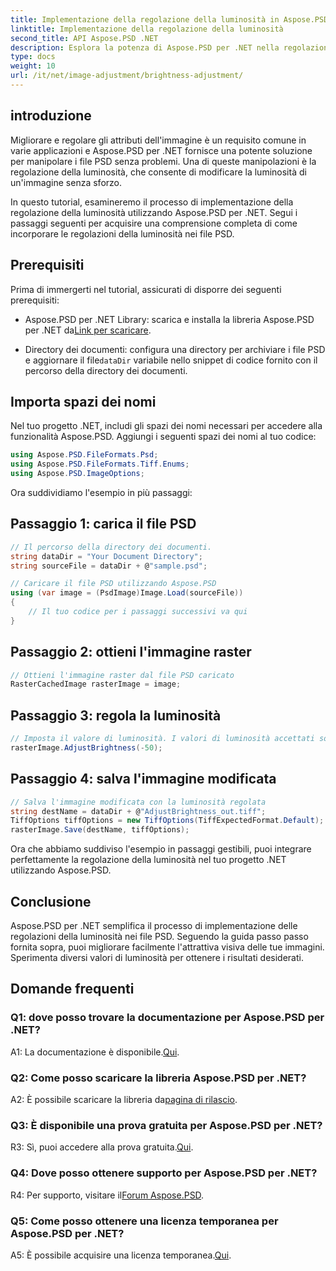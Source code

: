 ```yaml
---
title: Implementazione della regolazione della luminosità in Aspose.PSD per .NET
linktitle: Implementazione della regolazione della luminosità
second_title: API Aspose.PSD .NET
description: Esplora la potenza di Aspose.PSD per .NET nella regolazione della luminosità dell'immagine. Segui la nostra guida passo passo per un'implementazione senza problemi.
type: docs
weight: 10
url: /it/net/image-adjustment/brightness-adjustment/
---
```

## introduzione

Migliorare e regolare gli attributi dell'immagine è un requisito comune in varie applicazioni e Aspose.PSD per .NET fornisce una potente soluzione per manipolare i file PSD senza problemi. Una di queste manipolazioni è la regolazione della luminosità, che consente di modificare la luminosità di un'immagine senza sforzo.

In questo tutorial, esamineremo il processo di implementazione della regolazione della luminosità utilizzando Aspose.PSD per .NET. Segui i passaggi seguenti per acquisire una comprensione completa di come incorporare le regolazioni della luminosità nei file PSD.

## Prerequisiti

Prima di immergerti nel tutorial, assicurati di disporre dei seguenti prerequisiti:

-  Aspose.PSD per .NET Library: scarica e installa la libreria Aspose.PSD per .NET da[Link per scaricare](https://releases.aspose.com/psd/net/).

-  Directory dei documenti: configura una directory per archiviare i file PSD e aggiornare il file`dataDir` variabile nello snippet di codice fornito con il percorso della directory dei documenti.

## Importa spazi dei nomi

Nel tuo progetto .NET, includi gli spazi dei nomi necessari per accedere alla funzionalità Aspose.PSD. Aggiungi i seguenti spazi dei nomi al tuo codice:

```csharp
using Aspose.PSD.FileFormats.Psd;
using Aspose.PSD.FileFormats.Tiff.Enums;
using Aspose.PSD.ImageOptions;
```

Ora suddividiamo l'esempio in più passaggi:

## Passaggio 1: carica il file PSD

```csharp
// Il percorso della directory dei documenti.
string dataDir = "Your Document Directory";
string sourceFile = dataDir + @"sample.psd";

// Caricare il file PSD utilizzando Aspose.PSD
using (var image = (PsdImage)Image.Load(sourceFile))
{
    // Il tuo codice per i passaggi successivi va qui
}
```

## Passaggio 2: ottieni l'immagine raster

```csharp
// Ottieni l'immagine raster dal file PSD caricato
RasterCachedImage rasterImage = image;
```

## Passaggio 3: regola la luminosità

```csharp
// Imposta il valore di luminosità. I valori di luminosità accettati sono compresi nell'intervallo [-255, 255].
rasterImage.AdjustBrightness(-50);
```

## Passaggio 4: salva l'immagine modificata

```csharp
// Salva l'immagine modificata con la luminosità regolata
string destName = dataDir + @"AdjustBrightness_out.tiff";
TiffOptions tiffOptions = new TiffOptions(TiffExpectedFormat.Default);
rasterImage.Save(destName, tiffOptions);
```

Ora che abbiamo suddiviso l'esempio in passaggi gestibili, puoi integrare perfettamente la regolazione della luminosità nel tuo progetto .NET utilizzando Aspose.PSD.

## Conclusione

Aspose.PSD per .NET semplifica il processo di implementazione delle regolazioni della luminosità nei file PSD. Seguendo la guida passo passo fornita sopra, puoi migliorare facilmente l'attrattiva visiva delle tue immagini. Sperimenta diversi valori di luminosità per ottenere i risultati desiderati.

## Domande frequenti

### Q1: dove posso trovare la documentazione per Aspose.PSD per .NET?

 A1: La documentazione è disponibile.[Qui](https://reference.aspose.com/psd/net/).

### Q2: Come posso scaricare la libreria Aspose.PSD per .NET?

 A2: È possibile scaricare la libreria da[pagina di rilascio](https://releases.aspose.com/psd/net/).

### Q3: È disponibile una prova gratuita per Aspose.PSD per .NET?

 R3: Sì, puoi accedere alla prova gratuita.[Qui](https://releases.aspose.com/).

### Q4: Dove posso ottenere supporto per Aspose.PSD per .NET?

 R4: Per supporto, visitare il[Forum Aspose.PSD](https://forum.aspose.com/c/psd/34).

### Q5: Come posso ottenere una licenza temporanea per Aspose.PSD per .NET?

 A5: È possibile acquisire una licenza temporanea.[Qui](https://purchase.aspose.com/temporary-license/).
